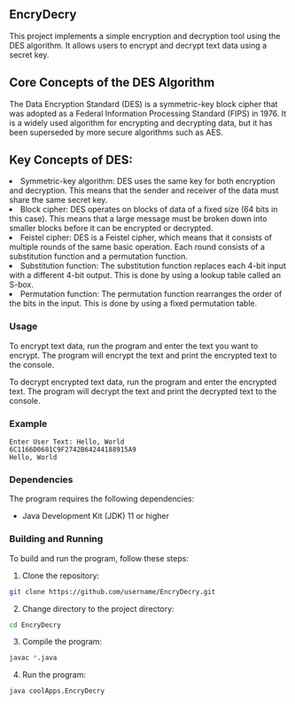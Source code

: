 ## EncryDecry

This project implements a simple encryption and decryption tool using the DES algorithm. It allows users to encrypt and decrypt text data using a secret key.

## Core Concepts of the DES Algorithm
The Data Encryption Standard (DES) is a symmetric-key block cipher that was adopted as a Federal Information Processing Standard (FIPS) in 1976. It is a widely used algorithm for encrypting and decrypting data, but it has been superseded by more secure algorithms such as AES.

## Key Concepts of DES:

<li>Symmetric-key algorithm: DES uses the same key for both encryption and decryption. This means that the sender and receiver of the data must share the same secret key.</li>

<li>Block cipher: DES operates on blocks of data of a fixed size (64 bits in this case). This means that a large message must be broken down into smaller blocks before it can be encrypted or decrypted.</li>

<li>Feistel cipher: DES is a Feistel cipher, which means that it consists of multiple rounds of the same basic operation. Each round consists of a substitution function and a permutation function.</li>

<li>Substitution function: The substitution function replaces each 4-bit input with a different 4-bit output. This is done by using a lookup table called an S-box.</li>

<li>Permutation function: The permutation function rearranges the order of the bits in the input. This is done by using a fixed permutation table.</li>

### Usage

To encrypt text data, run the program and enter the text you want to encrypt. The program will encrypt the text and print the encrypted text to the console.

To decrypt encrypted text data, run the program and enter the encrypted text. The program will decrypt the text and print the decrypted text to the console.

### Example

```
Enter User Text: Hello, World
6C1166D0681C9F2742B64244188915A9
Hello, World
```

### Dependencies

The program requires the following dependencies:

* Java Development Kit (JDK) 11 or higher

### Building and Running

To build and run the program, follow these steps:

1. Clone the repository:

```bash
git clone https://github.com/username/EncryDecry.git
```

2. Change directory to the project directory:

```bash
cd EncryDecry
```

3. Compile the program:

```bash
javac *.java
```

4. Run the program:

```bash
java coolApps.EncryDecry
```
